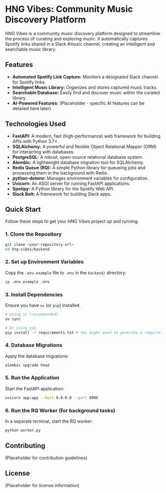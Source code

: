 # HNG Vibes: Community Music Discovery Platform

HNG Vibes is a community music discovery platform designed to streamline the process of curating and exploring music. It automatically captures Spotify links shared in a Slack #music channel, creating an intelligent and searchable music library.

## Features

- **Automated Spotify Link Capture:** Monitors a designated Slack channel for Spotify links.
- **Intelligent Music Library:** Organizes and stores captured music tracks.
- **Searchable Database:** Easily find and discover music within the curated library.
- **AI-Powered Features:** (Placeholder - specific AI features can be detailed here later)

## Technologies Used

- **FastAPI:** A modern, fast (high-performance) web framework for building APIs with Python 3.7+.
- **SQLAlchemy:** A powerful and flexible Object Relational Mapper (ORM) for interacting with databases.
- **PostgreSQL:** A robust, open-source relational database system.
- **Alembic:** A lightweight database migration tool for SQLAlchemy.
- **Redis Queue (RQ):** A simple Python library for queueing jobs and processing them in the background with Redis.
- **python-dotenv:** Manages environment variables for configuration.
- **Uvicorn:** An ASGI server for running FastAPI applications.
- **Spotipy:** A Python library for the Spotify Web API.
- **Slack Bolt:** A framework for building Slack apps.

## Quick Start

Follow these steps to get your HNG Vibes project up and running.

### 1. Clone the Repository

```bash
git clone <your-repository-url>
cd hng-vibes/backend
```

### 2. Set up Environment Variables

Copy the `.env.example` file to `.env` in the `backend/` directory:

```bash
cp .env.example .env
```

### 3. Install Dependencies

Ensure you have `uv` (or `pip`) installed.

```bash
# Using uv (recommended)
uv sync

# Or using pip
pip install -r requirements.txt # You might need to generate a requirements.txt first
```

### 4. Database Migrations

Apply the database migrations:

```bash
alembic upgrade head
```

### 5. Run the Application

Start the FastAPI application:

```bash
uvicorn app:app --host 0.0.0.0 --port 8000
```

### 6. Run the RQ Worker (for background tasks)

In a separate terminal, start the RQ worker:

```bash
python worker.py
```

## Contributing

(Placeholder for contribution guidelines)

## License

(Placeholder for license information)
